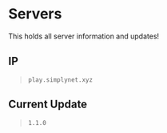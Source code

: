 # Servers
This holds all server information and updates!

## IP

> `play.simplynet.xyz`

## Current Update

> `1.1.0`
